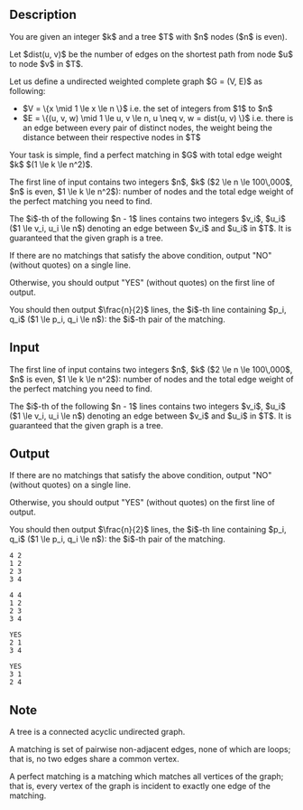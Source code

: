 ## Description

<div><p>You are given an integer $k$ and a <span class="tex-font-style-it">tree</span> $T$ with $n$ nodes ($n$ is even).</p><p>Let $dist(u, v)$ be the number of edges on the shortest path from node $u$ to node $v$ in $T$.</p><p>Let us define a <span class="tex-font-style-it">undirected weighted complete graph</span> $G = (V, E)$ as following: </p><ul> <li> $V = \{x \mid 1 \le x \le n \}$ i.e. the set of integers from $1$ to $n$</li><li> $E = \{(u, v, w) \mid 1 \le u, v \le n, u \neq v, w = dist(u, v) \}$ i.e. there is an edge between every pair of distinct nodes, the weight being the distance between their respective nodes in $T$ </li></ul><p>Your task is simple, find a <span class="tex-font-style-it">perfect matching</span> in $G$ with total edge weight $k$ $(1 \le k \le n^2)$.</p></div><div class="input-specification"><p>The first line of input contains two integers $n$, $k$ ($2 \le n \le 100\,000$, $n$ is even, $1 \le k \le n^2$): number of nodes and the total edge weight of the perfect matching you need to find.</p><p>The $i$-th of the following $n - 1$ lines contains two integers $v_i$, $u_i$ ($1 \le v_i, u_i \le n$) denoting an edge between $v_i$ and $u_i$ in $T$. It is guaranteed that the given graph is a tree. </p></div><div class="output-specification"><p>If there are no matchings that satisfy the above condition, output "<span class="tex-font-style-tt">NO</span>" (without quotes) on a single line. </p><p>Otherwise, you should output "<span class="tex-font-style-tt">YES</span>" (without quotes) on the first line of output.</p><p>You should then output $\frac{n}{2}$ lines, the $i$-th line containing $p_i, q_i$ ($1 \le p_i, q_i \le n$): the $i$-th pair of the matching.</p></div>

## Input

<p>The first line of input contains two integers $n$, $k$ ($2 \le n \le 100\,000$, $n$ is even, $1 \le k \le n^2$): number of nodes and the total edge weight of the perfect matching you need to find.</p><p>The $i$-th of the following $n - 1$ lines contains two integers $v_i$, $u_i$ ($1 \le v_i, u_i \le n$) denoting an edge between $v_i$ and $u_i$ in $T$. It is guaranteed that the given graph is a tree. </p>

## Output

<p>If there are no matchings that satisfy the above condition, output "<span class="tex-font-style-tt">NO</span>" (without quotes) on a single line. </p><p>Otherwise, you should output "<span class="tex-font-style-tt">YES</span>" (without quotes) on the first line of output.</p><p>You should then output $\frac{n}{2}$ lines, the $i$-th line containing $p_i, q_i$ ($1 \le p_i, q_i \le n$): the $i$-th pair of the matching.</p>





```input1
4 2
1 2
2 3
3 4
```




```input2
4 4
1 2
2 3
3 4
```




```output1
YES
2 1
3 4
```




```output2
YES
3 1
2 4
```



## Note

<p>A <span class="tex-font-style-it">tree</span> is a connected acyclic undirected graph.</p><p>A <span class="tex-font-style-it">matching</span> is set of pairwise non-adjacent edges, none of which are loops; that is, no two edges share a common vertex. </p><p>A <span class="tex-font-style-it">perfect matching</span> is a matching which matches all vertices of the graph; that is, every vertex of the graph is incident to exactly one edge of the matching.</p>

